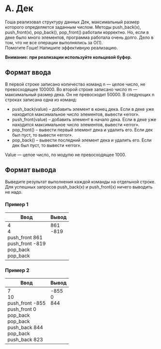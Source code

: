 # A. Дек

Гоша реализовал структуру данных Дек, максимальный размер которого определяется заданным числом. Методы push_back(x), push_front(x), pop_back(), pop_front() работали корректно. Но, если в деке было много элементов, программа работала очень долго. Дело в том, что не все операции выполнялись за O(1).<br>
Помогите Гоше! Напишите эффективную реализацию.

**Внимание: при реализации используйте кольцевой буфер.**

## Формат ввода

В первой строке записано количество команд n — целое число, не превосходящее 100000. 
Во второй строке записано число m — максимальный размер дека. Он не превосходит 50000. 
В следующих n строках записана одна из команд:

- push_back(value) – добавить элемент в конец дека. Если в деке уже находится максимальное число элементов, вывести «error».
- push_front(value) – добавить элемент в начало дека. Если в деке уже находится максимальное число элементов, вывести «error».
- pop_front() – вывести первый элемент дека и удалить его. Если дек был пуст, то вывести «error».
- pop_back() – вывести последний элемент дека и удалить его. Если дек был пуст, то вывести «error».

Value — целое число, по модулю не превосходящее 1000.

## Формат вывода

Выведите результат выполнения каждой команды на отдельной строке. 
Для успешных запросов push_back(x) и push_front(x) ничего выводить не надо.

### Пример 1

<table>
  <thead>
     <tr>
        <th>Ввод</th>
        <th>Вывод</th>
     </tr>
  </thead>
  <tbody>
     <tr>
        <td>
            4<br>
            4<br>
            push_front 861<br>
            push_front -819<br>
            pop_back<br>
            pop_back<br>
        </td>
        <td>
            861<br>
            -819<br>
            <br>
            <br>
            <br>
            <br>
        </td>
     </tr>
  </tbody>
</table>

### Пример 2

<table>
  <thead>
     <tr>
        <th>Ввод</th>
        <th>Вывод</th>
     </tr>
  </thead>
  <tbody>
     <tr>
        <td>
            7<br>
            10<br>
            push_front -855<br>
            push_front 0<br>
            pop_back<br>
            pop_back<br>
            push_back 844<br>
            pop_back<br>
            push_back 823<br>
        </td>
        <td>
           -855<br>
            0<br>
            844<br>
            <br>
            <br>
            <br>
            <br>
            <br>
            <br>
        </td>
     </tr>
  </tbody>
</table>
